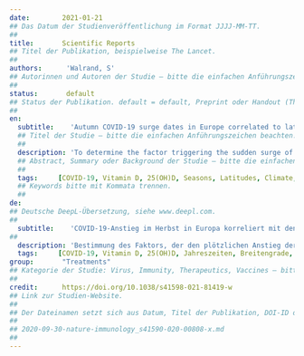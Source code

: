 ```yaml
---
date:        2021-01-21
## Das Datum der Studienveröffentlichung im Format JJJJ-MM-TT.
##
title:       Scientific Reports
## Titel der Publikation, beispielweise The Lancet.
##
authors:      'Walrand, S'
## Autorinnen und Autoren der Studie – bitte die einfachen Anführungszeichen beachten!
##
status:       default
## Status der Publikation. default = default, Preprint oder Handout (Thesenpapier)
##
en:
  subtitle:    'Autumn COVID-19 surge dates in Europe correlated to latitudes, not to temperature-humidity, pointing to vitamin D as contributing factor'
  ## Titel der Studie – bitte die einfachen Anführungszeichen beachten!
  ##
  description: 'To determine the factor triggering the sudden surge of daily new COVID-19 cases arising in most European countries during the autumn of 2020. The dates of the surge were determined using a fitting of the two last months of reported daily new cases in 18 European countries with latitude ranging from 39° to 62°. The study proves no correlation between the country surge date and the 2 weeks preceding temperature or humidity but shows an impressive linear correlation with latitude. The country surge date corresponds to the time when its sun UV daily dose drops below ≈ 34% of that of 0° latitude. Introducing reported seasonal blood 25-hydroxyvitamin D (25(OH)D) concentration variation into the reported link between acute respiratory tract infection risk and 25(OH)D concentration quantitatively explains the surge dynamics. Several studies have already substantiated a 25(OH)D concentration impact on COVID-19 severity. However, by comparing different patient populations, discriminating whether a low 25(OH)D concentration is a real factor underlying COVID-19 severity or only a marker of another weakness that is the primary severity factor can be challenging. The date of the surge is an intrapopulation observation and has the benefit of being triggered only by a parameter globally affecting the population, i.e. decreases in the sun UV daily dose. The results indicate that a low 25(OH)D concentration is a contributing factor to COVID-19 severity, which, combined with previous studies, provides a convincing set of evidence.'
  ## Abstract, Summary oder Background der Studie – bitte die einfachen Anführungszeichen b
  ##
  tags:     [COVID-19, Vitamin D, 25(OH)D, Seasons, Latitudes, Climate, Weather]
  ## Keywords bitte mit Kommata trennen.
  ##
de: 
## Deutsche DeepL-Übersetzung, siehe www.deepl.com.
##
  subtitle:    'COVID-19-Anstieg im Herbst in Europa korreliert mit den Breitengraden, nicht mit Temperatur und Luftfeuchtigkeit, was auf Vitamin D als beitragenden Faktor hinweist'
##
  description: 'Bestimmung des Faktors, der den plötzlichen Anstieg der täglich neu auftretenden COVID-19-Fälle in den meisten europäischen Ländern im Herbst 2020 auslöst. Die Daten des Anstiegs wurden anhand einer Anpassung der letzten beiden Monate der täglich gemeldeten neuen Fälle in 18 europäischen Ländern mit einem Breitengrad zwischen 39° und 62° ermittelt. Die Studie beweist keine Korrelation zwischen dem Datum des Anstiegs der Fallzahlen und den zwei Wochen zuvor herrschenden Temperaturen oder der Luftfeuchtigkeit, zeigt aber eine beeindruckende lineare Korrelation mit dem Breitengrad. Das Datum des Anstiegs der Fallzahlen entspricht dem Zeitpunkt, an dem die tägliche UV-Dosis der Sonne unter ≈ 34 % der Dosis des Breitengrads 0° fällt. Die Einbeziehung der gemeldeten saisonalen Schwankungen der 25-Hydroxyvitamin D (25(OH)D)-Konzentration im Blut in den gemeldeten Zusammenhang zwischen dem Risiko einer akuten Atemwegsinfektion und der 25(OH)D-Konzentration erklärt die Dynamik des Anstiegs quantitativ. Mehrere Studien haben bereits einen Einfluss der 25(OH)D-Konzentration auf den Schweregrad von COVID-19 nachgewiesen. Beim Vergleich verschiedener Patientenpopulationen kann es jedoch schwierig sein, zu unterscheiden, ob eine niedrige 25(OH)D-Konzentration ein echter Faktor für den Schweregrad von COVID-19 ist oder nur ein Marker für eine andere Schwäche, die der primäre Schweregradfaktor ist. Der Zeitpunkt des Anstiegs ist eine Beobachtung innerhalb der Population und hat den Vorteil, dass er nur durch einen Parameter ausgelöst wird, der die Population insgesamt betrifft, d. h. durch die Abnahme der täglichen UV-Dosis der Sonne. Die Ergebnisse deuten darauf hin, dass eine niedrige 25(OH)D-Konzentration zur Schwere der COVID-19-Erkrankung beiträgt, was in Verbindung mit früheren Studien eine überzeugende Beweislage darstellt.'
  tags:     [COVID-19, Vitamin D, 25(OH)D, Jahreszeiten, Breitengrade, Klima, Wetter]
group:       "Treatments"
## Kategorie der Studie: Virus, Immunity, Therapeutics, Vaccines – bitte die Anführungszeichen beachten!
##
credit:      https://doi.org/10.1038/s41598-021-81419-w
## Link zur Studien-Website.
##
## Der Dateinamen setzt sich aus Datum, Titel der Publikation, DOI-ID der Studie (nach dem letzten Slash) und der Dateiendung zusammen. Bitte den Unterstrich vor der DOI-ID beachten!
##
## 2020-09-30-nature-immunology_s41590-020-00808-x.md
##
---
```

<object data="{{ page.link }}" style='height:calc(100vh - 400px); width: 100%' type='application/pdf'></object>